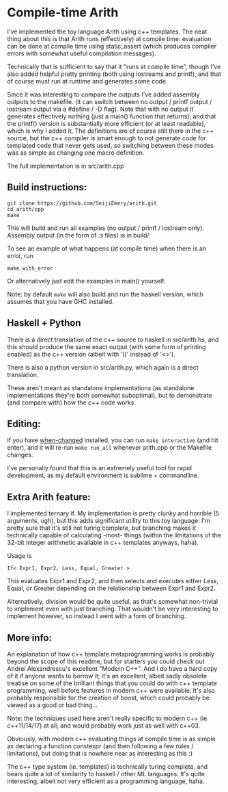 # Compile-time Arith

I've implemented the toy language Arith using c++ templates. The neat thing about this is that Arith runs (effectively) at compile time: evaluation can be done at compile time using static_assert (which produces compiler errors with somewhat useful compilation messages). 

Technically that is sufficient to say that it "runs at compile time", though I've also added helpful pretty printing (both using iostreams and printf), and that of course must run at runtime and generates some code.

Since it was interesting to compare the outputs I've added assembly outputs to the makefile. (it can switch between no output / printf output / iostream output via a #define / -D flag). Note that with no output it generates effectively nothing (just a main() function that returns), and that the printf() version is substantially more efficient (or at least readable), which is why I added it. The definitions are of course still there in the c++ source, but the c++ compiler is smart enough to not generate code for templated code that never gets used, so switching between these modes was as simple as changing one macro definition.

The full implementation is in src/arith.cpp

## Build instructions:

    git clone https://github.com/SeijiEmery/arith.git
    cd arith/cpp
    make

This will build and run all examples (no output / printf / iostream only). Assembly output (in the form of .s files) is in build/.

To see an example of what happens (at compile time) when there is an error, run

    make with_error

Or alternatively just edit the examples in main() yourself.

Note: by default `make` will also build and run the haskell version, which assumes that you have GHC installed.

## Haskell + Python

There is a direct translation of the c++ source to haskell in src/arith.hs, and this should produce the same exact output (with some form of printing enabled) as the c++ version (albeit with '()' instead of '<>').

There is also a python version in src/arith.py, which again is a direct translation.

These aren't meant as standalone implementations (as standalone implementations they're both somewhat suboptimal), but to demonstrate (and compare with) how the c++ code works.

## Editing:

If you have [when-changed](https://github.com/joh/when-changed) installed, you can run `make interactive` (and hit enter), and it will re-run `make run_all` whenever arith.cpp or the Makefile changes.

I've personally found that this is an extremely useful tool for rapid development, as my default environment is sublime + commandline.

## Extra Arith feature:

I implemented ternary if. My implementation is pretty clunky and horrible (5 arguments, ugh), but this adds significant utility to this toy language: I'm pretty sure that it's still not turing complete, but branching makes it technically capable of calculating -most- things (within the limitations of the 32-bit integer arithmetic available in c++ templates anyways, haha).

Usage is

    If< Expr1, Expr2, Less, Equal, Greater >

This evaluates Expr1 and Expr2, and then selects and executes either Less, Equal, or Greater depending on the relationship between Expr1 and Expr2.

Alternatively, division would be quite useful, as that's somewhat non-trivial to implement even with just branching. That wouldn't be very interesting to implement however, so instead I went with a form of branching.

## More info:

An explanation of how c++ template metaprogramming works is probably beyond the scope of this readme, but for starters you could check out Andrei Alexandrescu's excellent "Modern C++". And I do have a hard copy of it if anyone wants to borrow it; it's an excellent, albeit sadly obsolete treatise on some of the brilliant things that you could do with c++ template programming, well before features in modern c++ were available. It's also probably responsible for the creation of boost, which could probably be viewed as a good or bad thing...

Note: the techniques used here aren't really specific to modern c++ (ie. c++11/14/17) at all, and would probably work just as well with c++03.

Obviously, with modern c++ evaluating things at compile time is as simple as declaring a function constexpr (and then following a few rules / limitations), but doing that is nowhere near as interesting as this :)

The c++ type system (ie. templates) is technically turing complete, and bears quite a lot of similarity to haskell / other ML languages. It's quite interesting, albeit not very efficient as a programming language, haha.
